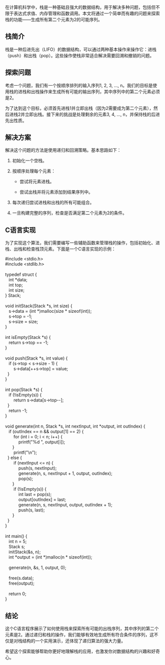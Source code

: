 在计算机科学中，栈是一种基础且强大的数据结构，用于解决多种问题，包括但不限于表达式求值、内存管理和函数调用。本文将通过一个简单而有趣的问题来探索栈的功能——生成所有第二个元素为2的可能序列。

## 栈简介

栈是一种后进先出（LIFO）的数据结构，可以通过两种基本操作来操作它：进栈（push）和出栈（pop）。这些操作使栈非常适合解决需要回溯和撤销的问题。

## 探索问题

考虑一个问题，我们有一个按顺序排列的输入序列1, 2, 3, ..., n。我们的目标是使用栈的进栈和出栈操作来生成所有可能的输出序列，其中序列中的第二个元素必须是2。

为了达到这个目标，必须首先进栈1并立即出栈（因为2需要成为第二个元素），然后进栈2并立即出栈。接下来的挑战是处理剩余的元素3, 4, ..., n，并保持栈的后进先出性质。

## 解决方案

解决这个问题的方法是使用递归和回溯策略。基本思路如下：

1. 初始化一个空栈。
    
2. 按顺序处理每个元素：
    
    - 尝试将元素进栈。
        
    - 尝试出栈并将元素添加到结果序列中。
        
3. 每次递归尝试进栈和出栈的所有可能组合。
    
4. 一旦构建完整的序列，检查是否满足第二个元素为2的条件。
    

## C语言实现

为了实现这个算法，我们需要编写一些辅助函数来管理栈的操作，包括初始化、进栈、出栈和检查栈顶元素。下面是一个C语言实现的示例：

#include <stdio.h>  
#include <stdlib.h>  
​  
typedef struct {  
    int *data;  
    int top;  
    int size;  
} Stack;  
​  
void initStack(Stack *s, int size) {  
    s->data = (int *)malloc(size * sizeof(int));  
    s->top = -1;  
    s->size = size;  
}  
​  
int isEmpty(Stack *s) {  
    return s->top == -1;  
}  
​  
void push(Stack *s, int value) {  
    if (s->top < s->size - 1) {  
        s->data[++s->top] = value;  
    }  
}  
​  
int pop(Stack *s) {  
    if (!isEmpty(s)) {  
        return s->data[s->top--];  
    }  
    return -1;  
}  
​  
void generate(int n, Stack *s, int nextInput, int *output, int outIndex) {  
    if (outIndex == n && output[1] == 2) {  
        for (int i = 0; i < n; i++) {  
            printf("%d ", output[i]);  
        }  
        printf("\n");  
    } else {  
        if (nextInput <= n) {  
            push(s, nextInput);  
            generate(n, s, nextInput + 1, output, outIndex);  
            pop(s);  
        }  
        if (!isEmpty(s)) {  
            int last = pop(s);  
            output[outIndex] = last;  
            generate(n, s, nextInput, output, outIndex + 1);  
            push(s, last);  
        }  
    }  
}  
​  
int main() {  
    int n = 5;  
    Stack s;  
    initStack(&s, n);  
    int *output = (int *)malloc(n * sizeof(int));  
​  
    generate(n, &s, 1, output, 0);  
​  
    free(s.data);  
    free(output);  
​  
    return 0;  
}

## 结论

这个C语言程序展示了如何使用栈来探索所有可能的出栈序列，其中序列的第二个元素是2。通过递归和栈的操作，我们能够有效地生成所有符合条件的序列，这不仅是对栈结构的一个实用演示，还体现了递归算法的强大力量。

希望这个探索能够帮助你更好地理解栈的应用，也激发你对数据结构的兴趣和好奇心。